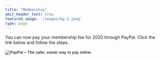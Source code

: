 ```yaml
---
title: "Membership"
omit_header_text: true
featured_image: '/images/bg-2.jpeg'
type: page
---
```


You can now pay your membership fee for 2020 through PayPal. Click the link below and follow the steps.

<form action="https://www.paypal.com/cgi-bin/webscr" method="post" target="_top"><input name="cmd" type="hidden" value="_s-xclick" />
          <input name="hosted_button_id" type="hidden" value="QG387G2ABA29Q" />
          <input alt="PayPal – The safer, easier way to pay online." name="submit" src="https://www.paypalobjects.com/en_GB/i/btn/btn_paynowCC_LG.gif" type="image" />
          <img src="https://www.paypalobjects.com/en_GB/i/scr/pixel.gif" alt="" width="1" height="1" border="0" />
</form>
